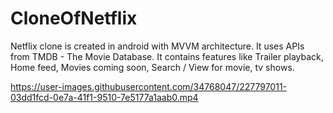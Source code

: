 # CloneOfNetflix
Netflix clone is created in android with MVVM architecture. It uses APIs from TMDB - The Movie Database. It contains features like Trailer playback, Home feed, Movies coming soon, Search / View for movie, tv shows.



https://user-images.githubusercontent.com/34768047/227797011-03dd1fcd-0e7a-41f1-9510-7e5177a1aab0.mp4

